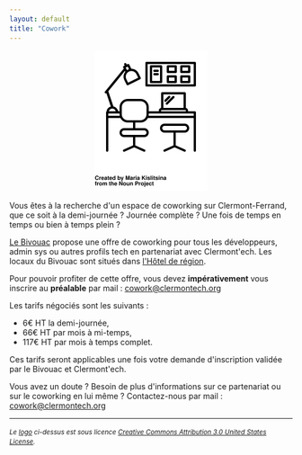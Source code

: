 ```yaml
---
layout: default
title: "Cowork"
---
```


<center>
    <img src="/images/cowork.svg" alt="dej-dev" width="200px">
</center>

Vous êtes à la recherche d'un espace de coworking sur Clermont-Ferrand, que ce soit à la demi-journée ? Journée complète ? Une fois de temps en temps ou bien à temps plein ?

[Le Bivouac](http://www.lebivouac.com/) propose une offre de coworking pour tous les développeurs, admin sys ou autres profils tech en partenariat avec Clermont'ech. Les locaux du Bivouac sont situés dans [l'Hôtel de région](https://osm.org/go/0AkOKx_14--).

Pour pouvoir profiter de cette offre, vous devez **impérativement** vous inscrire au **préalable** par mail : <a href="mailto:cowork@clermontech.org">cowork@clermontech.org</a> 

Les tarifs négociés sont les suivants : 

- 6€ HT la demi-journée,
- 66€ HT par mois à mi-temps,
- 117€ HT par mois à temps complet.

Ces tarifs seront applicables une fois votre demande d'inscription validée par le Bivouac et Clermont'ech.

Vous avez un doute ? Besoin de plus d'informations sur ce partenariat ou sur le coworking en lui même ? Contactez-nous par mail : <a href="mailto:cowork@clermontech.org">cowork@clermontech.org</a>

<hr>
<p>
    <small><em>Le <a href="http://thenounproject.com/term/silverware/100431/">logo</a> ci-dessus est sous licence <a rel="license" href="http://creativecommons.org/licenses/by/3.0/us/">Creative Commons Attribution 3.0 United States License</a>.</em></small>
</p>
